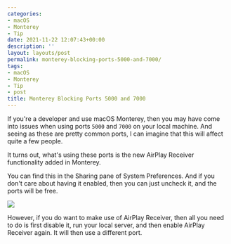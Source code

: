 ```yaml
---
categories:
- macOS
- Monterey
- Tip
date: 2021-11-22 12:07:43+00:00
description: ''
layout: layouts/post
permalink: monterey-blocking-ports-5000-and-7000/
tags:
- macOS
- Monterey
- Tip
- post
title: Monterey Blocking Ports 5000 and 7000
---
```


If you're a developer and use macOS Monterey, then you may have come into issues when using ports `5000` and `7000` on your local machine. And seeing as these are pretty common ports, I can imagine that this will affect quite a few people.

It turns out, what's using these ports is the new AirPlay Receiver functionality added in Monterey.

You can find this in the Sharing pane of System Preferences. And if you don't care about having it enabled, then you can just uncheck it, and the ports will be free.

<img src="https://chrishannah.me/images/2021/11/Screenshot-2021-11-22-at-11.46.04.png">

However, if you do want to make use of AirPlay Receiver, then all you need to do is first disable it, run your local server, and then enable AirPlay Receiver again. It will then use a different port.
